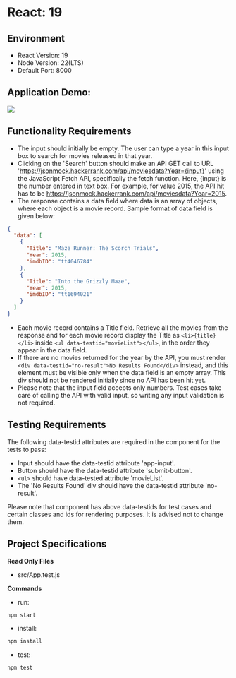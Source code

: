 # React: 19

## Environment 

- React Version: 19
- Node Version: 22(LTS)
- Default Port: 8000

## Application Demo:

![](https://hrcdn.net/s3_pub/istreet-assets/b7veN-5seSkLqNKkQJrmXg/movie-list.gif)

## Functionality Requirements

- The input should initially be empty. The user can type a year in this input box to search for movies released in that year.
- Clicking on the 'Search' button should make an API GET call to URL 'https://jsonmock.hackerrank.com/api/moviesdata?Year={input}' using the JavaScript Fetch API, specifically the fetch function. Here, {input} is the number entered in text box. For example, for value 2015, the API hit has to be https://jsonmock.hackerrank.com/api/moviesdata?Year=2015. 
- The response contains a data field where data is an array of objects, where each object is a movie record. Sample format of data field is given below:
```json
{
  "data": [
    {
      "Title": "Maze Runner: The Scorch Trials",
      "Year": 2015,
      "imdbID": "tt4046784"
    },
    {
      "Title": "Into the Grizzly Maze",
      "Year": 2015,
      "imdbID": "tt1694021"
    }
  ]
}
```
- Each movie record contains a Title field. Retrieve all the movies from the response and for each movie record display the Title as `<li>{title}</li>` inside `<ul data-testid="movieList"></ul>`, in the order they appear in the data field.
- If there are no movies returned for the year by the API, you must render `<div data-testid="no-result">No Results Found</div>` instead, and this element must be visible only when the data field is an empty array. This div should not be rendered initially since no API has been hit yet.
- Please note that the input field accepts only numbers. Test cases take care of calling the API with valid input, so writing any input validation is not required.

## Testing Requirements

The following data-testid attributes are required in the component for the tests to pass:

- Input should have the data-testid attribute 'app-input'.
- Button should have the data-testid attribute 'submit-button'.
- `<ul>` should have data-tested attribute 'movieList'.
- The 'No Results Found' div should have the data-testid attribute 'no-result'.

Please note that component has above data-testids for test cases and certain classes and ids for rendering purposes. It is advised not to change them.

## Project Specifications

**Read Only Files**
- src/App.test.js

**Commands**
- run: 
```bash
npm start
```
- install: 
```bash
npm install
```
- test: 
```bash
npm test
```
